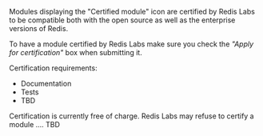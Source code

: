 Modules displaying the "Certified module" icon <span class="octicon octicon-verified module-certified" aria-hidden="true"></span> are certified by Redis Labs to be compatible both with the open source as well as the enterprise versions of Redis.

To have a module certified by Redis Labs make sure you check the _"Apply for certification"_ box when submitting it.

Certification requirements:

- Documentation
- Tests
- TBD

Certification is currently free of charge. Redis Labs may refuse to certify a module .... TBD